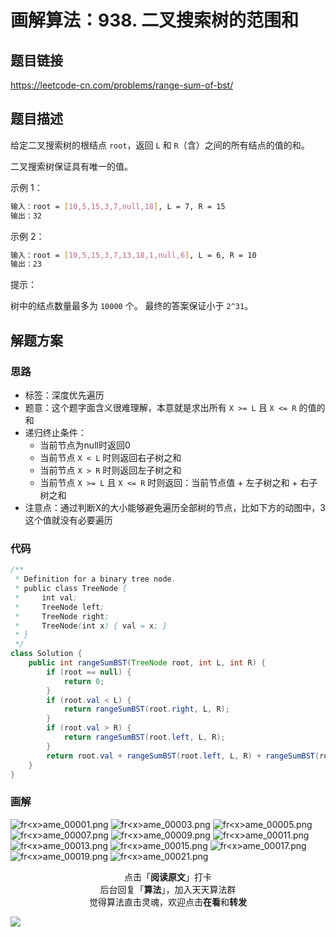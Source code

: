 # 画解算法：938. 二叉搜索树的范围和

## 题目链接

https://leetcode-cn.com/problems/range-sum-of-bst/

## 题目描述

给定二叉搜索树的根结点 `root`，返回 `L` 和 `R`（含）之间的所有结点的值的和。

二叉搜索树保证具有唯一的值。

示例 1：

```bash
输入：root = [10,5,15,3,7,null,18], L = 7, R = 15
输出：32
```

示例 2：

```bash
输入：root = [10,5,15,3,7,13,18,1,null,6], L = 6, R = 10
输出：23
```

提示：

树中的结点数量最多为 `10000` 个。
最终的答案保证小于 `2^31`。

## 解题方案

### 思路

- 标签：深度优先遍历
- 题意：这个题字面含义很难理解，本意就是求出所有 `X >= L` 且 `X <= R` 的值的和
- 递归终止条件：
  - 当前节点为null时返回0
  - 当前节点 `X < L` 时则返回右子树之和
  - 当前节点 `X > R` 时则返回左子树之和
  - 当前节点 `X >= L` 且 `X <= R` 时则返回：当前节点值 + 左子树之和 + 右子树之和
- 注意点：通过判断X的大小能够避免遍历全部树的节点，比如下方的动图中，3这个值就没有必要遍历

### 代码

```java
/**
 * Definition for a binary tree node.
 * public class TreeNode {
 *     int val;
 *     TreeNode left;
 *     TreeNode right;
 *     TreeNode(int x) { val = x; }
 * }
 */
class Solution {
    public int rangeSumBST(TreeNode root, int L, int R) {
        if (root == null) {
            return 0;
        }
        if (root.val < L) {
            return rangeSumBST(root.right, L, R);
        }
        if (root.val > R) {
            return rangeSumBST(root.left, L, R);
        }
        return root.val + rangeSumBST(root.left, L, R) + rangeSumBST(root.right, L, R);
    }
}
```

### 画解

![fr&lt;x&gt;ame_00001.png](https://i.loli.net/2019/05/31/5cf08e6b694e243652.png)
![fr&lt;x&gt;ame_00003.png](https://i.loli.net/2019/05/31/5cf08e7f6967c10475.png)
![fr&lt;x&gt;ame_00005.png](https://i.loli.net/2019/05/31/5cf08e7f696c856529.png)
![fr&lt;x&gt;ame_00007.png](https://i.loli.net/2019/05/31/5cf08e7f56bc081059.png)
![fr&lt;x&gt;ame_00009.png](https://i.loli.net/2019/05/31/5cf08e7f6941174378.png)
![fr&lt;x&gt;ame_00011.png](https://i.loli.net/2019/05/31/5cf08e7f68c7d42126.png)
![fr&lt;x&gt;ame_00013.png](https://i.loli.net/2019/05/31/5cf08e8be268c65938.png)
![fr&lt;x&gt;ame_00015.png](https://i.loli.net/2019/05/31/5cf08e8cc129a35405.png)
![fr&lt;x&gt;ame_00017.png](https://i.loli.net/2019/05/31/5cf08e8be685387513.png)
![fr&lt;x&gt;ame_00019.png](https://i.loli.net/2019/05/31/5cf08e8bddc8572450.png)
![fr&lt;x&gt;ame_00021.png](https://i.loli.net/2019/05/31/5cf08e8bde21497959.png)


<span style="display:block;text-align:center;">点击「<strong>阅读原文</strong>」打卡</span>
<span style="display:block;text-align:center;">后台回复「<strong>算法</strong>」，加入天天算法群</span>
<span style="display:block;text-align:center;">觉得算法直击灵魂，欢迎点击<strong>在看</strong>和<strong>转发</strong></span>

![](https://i.loli.net/2019/05/20/5ce23b33cc01d73486.gif)
